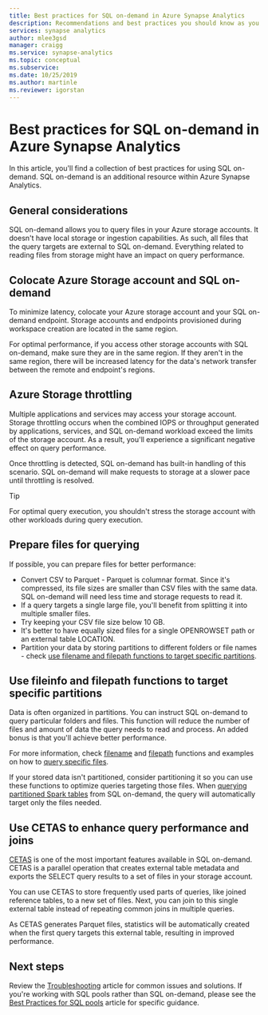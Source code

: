 ```yaml
---
title: Best practices for SQL on-demand in Azure Synapse Analytics
description: Recommendations and best practices you should know as you work with SQL on-demand. 
services: synapse analytics
author: mlee3gsd
manager: craigg
ms.service: synapse-analytics
ms.topic: conceptual
ms.subservice:
ms.date: 10/25/2019
ms.author: martinle
ms.reviewer: igorstan
---
```


# Best practices for SQL on-demand in Azure Synapse Analytics
In this article, you'll find a collection of best practices for using SQL on-demand. SQL on-demand is an additional resource within Azure Synapse Analytics. 

## General considerations

SQL on-demand allows you to query files in your Azure storage accounts. It doesn't have local storage or ingestion capabilities. As such, all files that the query targets are external to SQL on-demand. Everything related to reading files from storage might have an impact on query performance.

## Colocate Azure Storage account and SQL on-demand

To minimize latency, colocate your Azure storage account and your SQL on-demand endpoint. Storage accounts and endpoints provisioned during workspace creation are located in the same region. 

For optimal performance, if you access other storage accounts with SQL on-demand, make sure they are in the same region. If they aren't in the same region, there will be increased latency for the data's network transfer between the remote and endpoint's regions.

## Azure Storage throttling

Multiple applications and services may access your storage account. Storage throttling occurs when the combined IOPS or throughput generated by applications, services, and SQL on-demand workload exceed the limits of the storage account. As a result, you'll experience a significant negative effect on query performance. 

Once throttling is detected, SQL on-demand has built-in handling of this scenario. SQL on-demand will make requests to storage at a slower pace until throttling is resolved. 

> [!TIP]
> For optimal query execution, you shouldn't stress the storage account with other workloads during query execution.

## Prepare files for querying

If possible, you can prepare files for better performance:

- Convert CSV to Parquet - Parquet is columnar format. Since it's compressed, its file sizes are smaller than CSV files with the same data. SQL on-demand will need less time and storage requests to read it.
- If a query targets a single large file, you'll benefit from splitting it into multiple smaller files.
- Try keeping your CSV file size below 10 GB.
- It's better to have equally sized files for a single OPENROWSET path or an external table LOCATION.
- Partition your data by storing partitions to different folders or file names - check [use filename and filepath functions to target specific partitions](#use-fileinfo-and-filepath-functions-to-target-specific-partitions).

## Use fileinfo and filepath functions to target specific partitions

Data is often organized in partitions. You can instruct SQL on-demand to query particular folders and files. This function will reduce the number of files and amount of data the query needs to read and process. An added bonus is that you'll achieve better performance. 

For more information, check [filename](development-storage-files-overview.md#filename-function) and [filepath](development-storage-files-overview.md#filepath-function) functions and examples on how to [query specific files](query-specific-files.md).

If your stored data isn't partitioned, consider partitioning it so you can use these functions to optimize queries targeting those files. When [querying partitioned Spark tables](development-storage-files-spark-tables.md) from SQL on-demand, the query will automatically target only the files needed.

## Use CETAS to enhance query performance and joins

[CETAS](development-tables-cetas.md) is one of the most important features available in SQL  on-demand. CETAS is a parallel operation that creates external table metadata and exports the SELECT query results to a set of files in your storage account.

You can use CETAS to store frequently used parts of queries, like joined reference tables, to a new set of files. Next, you can join to this single external table instead of repeating common joins in multiple queries. 

As CETAS generates Parquet files, statistics will be automatically created when the first query targets this external table, resulting in improved performance.

## Next steps

Review the [Troubleshooting](../../sql-data-warehouse/sql-data-warehouse-troubleshoot.md) article for common issues and solutions. If you're working with SQL pools rather than SQL on-demand, please see the [Best Practices for SQL pools](best-practices-sql-pool.md) article for specific guidance.